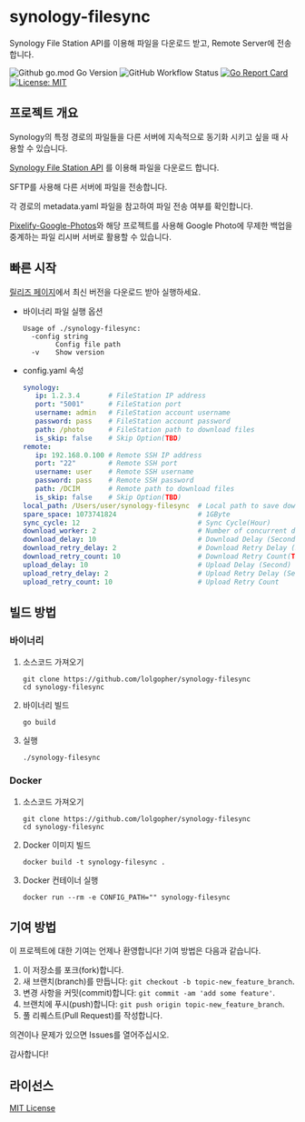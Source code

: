 # synology-filesync

Synology File Station API를 이용해 파일을 다운로드 받고, Remote Server에 전송합니다.

<div>
   <img alt="Github go.mod Go Version" src="https://img.shields.io/github/go-mod/go-version/lolgopher/synology-filesync">
   <img alt="GitHub Workflow Status" src="https://img.shields.io/github/actions/workflow/status/lolgopher/synology-filesync/ci.yaml">
   <a href="https://goreportcard.com/report/github.com/lolgopher/synology-filesync"><img src="https://goreportcard.com/badge/github.com/lolgopher/synology-filesync" alt="Go Report Card"></a>
   <a href="LICENSE"><img src="https://img.shields.io/badge/License-MIT-yellow.svg" alt="License: MIT"></a>
</div>

## 프로젝트 개요

Synology의 특정 경로의 파일들을 다른 서버에 지속적으로 동기화 시키고 싶을 때 사용할 수 있습니다.

[Synology File Station API](https://global.download.synology.com/download/Document/Software/DeveloperGuide/Package/FileStation/All/enu/Synology_File_Station_API_Guide.pdf) 를 이용해 파일을 다운로드 합니다.

SFTP를 사용해 다른 서버에 파일을 전송합니다.

각 경로의 metadata.yaml 파일을 참고하여 파일 전송 여부를 확인합니다.

[Pixelify-Google-Photos](https://github.com/BaltiApps/Pixelify-Google-Photos)와 해당 프로젝트를 사용해 Google Photo에 무제한 백업을 중계하는 파일 리시버 서버로 활용할 수 있습니다.

## 빠른 시작

[릴리즈 페이지](https://github.com/lolgopher/synology-filesync/releases)에서 최신 버전을 다운로드 받아 실행하세요.

- 바이너리 파일 실행 옵션
   ```
   Usage of ./synology-filesync:
     -config string
           Config file path
     -v    Show version
   ```
- config.yaml 속성
   ```yaml
   synology:
      ip: 1.2.3.4       # FileStation IP address
      port: "5001"      # FileStation port
      username: admin   # FileStation account username
      password: pass    # FileStation account password
      path: /photo      # FileStation path to download files
      is_skip: false    # Skip Option(TBD)
   remote:
      ip: 192.168.0.100 # Remote SSH IP address
      port: "22"        # Remote SSH port
      username: user    # Remote SSH username
      password: pass    # Remote SSH password
      path: /DCIM       # Remote path to download files
      is_skip: false    # Skip Option(TBD)
   local_path: /Users/user/synology-filesync  # Local path to save download files (os.Getwd())
   spare_space: 1073741824                    # 1GByte
   sync_cycle: 12                             # Sync Cycle(Hour)
   download_worker: 2                         # Number of concurrent downloads (runtime.GOMAXPROCS(0))
   download_delay: 10                         # Download Delay (Second)(TBD)
   download_retry_delay: 2                    # Download Retry Delay (Second)(TBD)
   download_retry_count: 10                   # Download Retry Count(TBD)
   upload_delay: 10                           # Upload Delay (Second)
   upload_retry_delay: 2                      # Upload Retry Delay (Second)
   upload_retry_count: 10                     # Upload Retry Count
   ```

## 빌드 방법

### 바이너리

1. 소스코드 가져오기

    ```shell
    git clone https://github.com/lolgopher/synology-filesync
    cd synology-filesync
    ```
   
2. 바이너리 빌드

   ```shell
   go build
   ```

3. 실행
   ```shell
   ./synology-filesync
   ```

### Docker

1. 소스코드 가져오기

    ```shell
    git clone https://github.com/lolgopher/synology-filesync
    cd synology-filesync
    ```

2. Docker 이미지 빌드

   ```shell
   docker build -t synology-filesync .
   ```

3. Docker 컨테이너 실행

   ```shell
   docker run --rm -e CONFIG_PATH="" synology-filesync   
   ```
   

## 기여 방법

이 프로젝트에 대한 기여는 언제나 환영합니다! 기여 방법은 다음과 같습니다.

1. 이 저장소를 포크(fork)합니다.
2. 새 브랜치(branch)를 만듭니다: `git checkout -b topic-new_feature_branch`.
3. 변경 사항을 커밋(commit)합니다: `git commit -am 'add some feature'`.
4. 브랜치에 푸시(push)합니다: `git push origin topic-new_feature_branch`.
5. 풀 리퀘스트(Pull Request)를 작성합니다.

의견이나 문제가 있으면 Issues를 열어주십시오.

감사합니다!

## 라이선스

[MIT License](https://github.com/lolgopher/synology-filesync/blob/master/LICENSE)